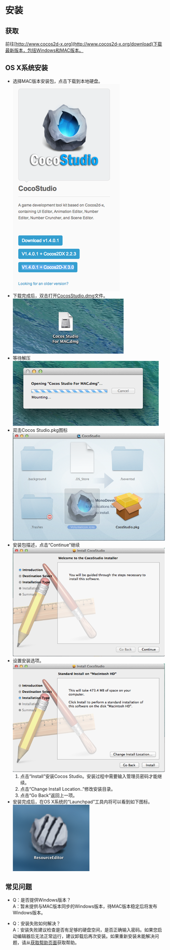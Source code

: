# 安装

## 获取  
前往[http://www.cocos2d-x.org](http://www.cocos2d-x.org/download)下载最新版本，包括Windows和MAC版本。



## OS X系统安装

- 选择MAC版本安装包，点击下载到本地硬盘。  
  ![](./res/1.png) 
- 下载完成后，双击打开[CocosStudio.dmg]()文件。    
  ![](./res/2.png) 
- 等待解压   
  ![](./res/3.png) 
- 双击Cocos Studio.pkg图标   
  ![](./res/4.png) 
- 安装包描述，点击“Continue”继续   
  ![](./res/5.png) 
- 设置安装选项。  
  ![](./res/6.png) 
	1. 点击“Install”安装Cocos Studio。安装过程中需要输入管理员密码才能继续。
	2. 点击“Change Install Location..”修改安装目录。
	3. 点击“Go Back”返回上一项。    
- 安装完成后，在OS X系统的“Launchpad”工具内将可以看到如下图标。   
  ![](./res/7.png) 



## 常见问题
- Q：是否提供Windows版本？   
	A：暂未提供与MAC版本同步的Windows版本，待MAC版本稳定后将发布Windows版本。

- Q：安装失败如何解决？    
	A：安装失败建议检查是否有足够的硬盘空间，是否正确输入密码。如果您启动编辑器后无法正常运行，建议卸载后再次安装。如果重新安装未能解决问题，请从[获取帮助页面](../../contact_support/zh.md)获取帮助。